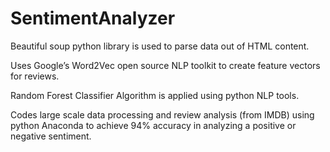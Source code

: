 # SentimentAnalyzer

Beautiful soup  python library is used to parse data out of HTML content. 

Uses Google’s Word2Vec open source NLP toolkit to create feature vectors for reviews. 

Random Forest Classifier Algorithm  is applied using python NLP tools. 

Codes large scale data processing and review analysis (from IMDB) using python Anaconda to achieve 94% accuracy in analyzing a positive or negative sentiment.  
